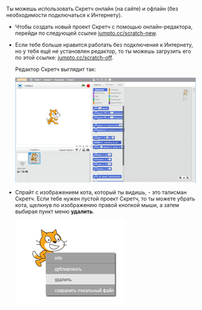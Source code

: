 Ты можешь использовать Скретч онлайн (на сайте) и офлайн (без необходимости подключаться к Интернету).

+ Чтобы создать новый проект Скретч с помощью онлайн-редактора, перейди по следующей ссылке <a href="http://jumpto.cc/scratch-new" target="_blank">jumpto.cc/scratch-new</a>.

+ Если тебе больше нравится работать без подключения к Интернету, но у тебя ещё не установлен редактор, то ты можешь загрузить его по этой ссылке: <a href="http://jumpto.cc/scratch-off" target="_blank">jumpto.cc/scratch-off</a>.
    
    Редактор Скретч выглядит так:
    
    ![скриншот](images/scratch-editor.png)

+ Спрайт с изображением кота, который ты видишь, - это талисман Скретч. Если тебе нужен пустой проект Скретч, то ты можете убрать кота, щeлкнув по изображению правой кнопкой мыши, а затем выбирая пункт меню **удалить**.
    
    ![скриншот](images/delete.png)